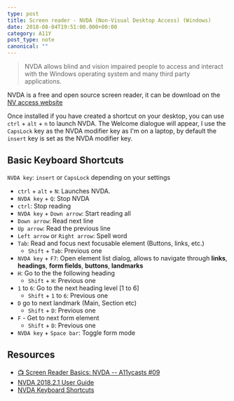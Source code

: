 ```yaml
---
type: post
title: Screen reader - NVDA (Non-Visual Desktop Access) (Windows)
date: 2018-08-04T19:51:00.000+00:00
category: A11Y
post_type: note
canonical: ""
---
```


> NVDA allows blind and vision impaired people to access and interact with the Windows operating system and many third party applications.

NVDA is a free and open source screen reader, it can be download on the [NV access website](https://www.nvaccess.org/download/)

Once installed if you have created a shortcut on your desktop, you can use `ctrl` + `alt` + `n` to launch NVDA. The Welcome dialogue will appear, I use the `CapsLock` key as the NVDA modifier key as I'm on a laptop, by default the `insert` key is set as the NVDA modifier key.

## Basic Keyboard Shortcuts

`NVDA key`: `insert` or `CapsLock` depending on your settings

- `ctrl` + `alt` + `N`: Launches NVDA.
- `NVDA key` + `Q`: Stop NVDA
- `ctrl`: Stop reading
- `NVDA key` + `Down arrow`: Start reading all
- `Down arrow`: Read next line
- `Up arrow`: Read the previous line
- `Left arrow` or `Right arrow`: Spell word
- `Tab`: Read and focus next focusable element (Buttons, links, etc.)
  - `Shift` + `Tab`: Previous one
- `NVDA key` + `F7`: Open element list dialog, allows to navigate through **links**, **headings**, **form fields**, **buttons**, **landmarks**
- `H`: Go to the the following heading
  - `Shift` + `H`: Previous one
- `1` to `6`: Go to the next heading level [1 to 6]
  - `Shift` + `1` to `6`: Previous one
- `D` go to next landmark (Main, Section etc)
  - `Shift` + `D`: Previous one
- `F` - Get to next form element
  - `Shift` + `D`: Previous one
- `NVDA key` + `Space bar`: Toggle form mode

## Resources

- [📺 Screen Reader Basics: NVDA -- A11ycasts #09](https://www.youtube.com/watch?v=Jao3s_CwdRU)
- [NVDA 2018.2.1 User Guide](https://www.nvaccess.org/files/nvda/documentation/userGuide.html?)
- [NVDA Keyboard Shortcuts](https://dequeuniversity.com/screenreaders/nvda-keyboard-shortcuts)
